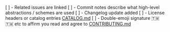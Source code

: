 [ ] - Related issues are linked
[ ] - Commit notes describe what high-level abstractions / schemes are used
[ ] - Changelog update added
[ ] - License headers or catalog entries [CATALOG.md](CATALOG.md)
[ ] - Double-emoji signature :taiwan: :taiwan: etc to affirm you read and agree to [CONTRIBUTING.md](CONTRIBUTING.md)

